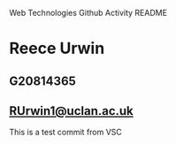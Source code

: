 Web Technologies Github Activity README
# Reece Urwin
## G20814365
## RUrwin1@uclan.ac.uk

This is a test commit from VSC